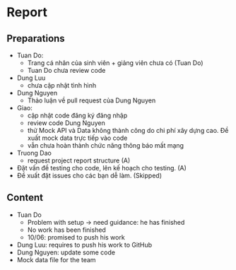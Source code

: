 # Report

## Preparations

- Tuan Do:
  - Trang cá nhân của sinh viên + giảng viên chưa có (Tuan Do)
  - Tuan Do chưa review code
- Dung Luu
  - chưa cập nhật tình hình
- Dung Nguyen
  - Thảo luận về pull request của Dung Nguyen
- Giao:
  - cập nhật code đăng ký đăng nhập
  - review code Dung Nguyen
  - thử Mock API và Data không thành công do chi phí xây dựng cao. Đề xuất mock data trực tiếp vào code
  - vẫn chưa hoàn thành chức năng thông báo mất mạng
- Truong Dao
  - request project report structure (A)
- Đặt vấn đề testing cho code, lên kế hoạch cho testing. (A)
- Đề xuất đặt issues cho các bạn dễ làm. (Skipped)

## Content

- Tuan Do
  - Problem with setup -> need guidance: he has finished
  - No work has been finished
  - 10/06: promised to push his work
- Dung Luu: requires to push his work to GitHub
- Dung Nguyen: update some code
- Mock data file for the team
